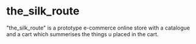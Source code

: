 # the_silk_route
"the_silk_route" is a prototype e-commerce online store with a catalogue and a cart which summerises the things u placed in the cart.
